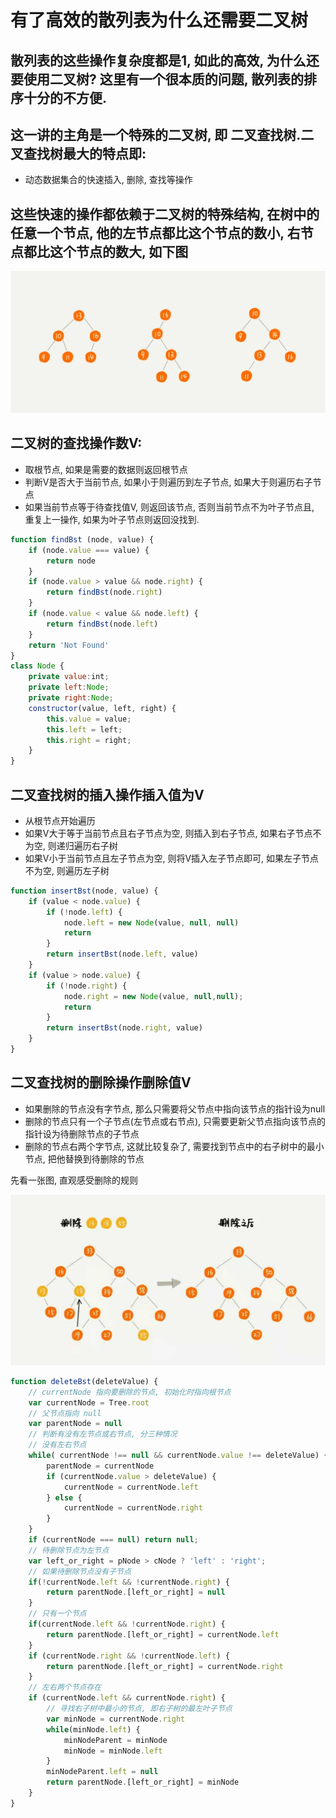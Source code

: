 # 有了高效的散列表为什么还需要二叉树

## 散列表的这些操作复杂度都是1, 如此的高效, 为什么还要使用二叉树? 这里有一个很本质的问题, 散列表的排序十分的不方便.

## 这一讲的主角是一个特殊的二叉树, 即 二叉查找树.二叉查找树最大的特点即:

- 动态数据集合的快速插入, 删除, 查找等操作

## 这些快速的操作都依赖于二叉树的特殊结构, 在树中的任意一个节点, 他的左节点都比这个节点的数小, 右节点都比这个节点的数大, 如下图

![](img/bst.jpg)

## 二叉树的查找操作数V:

- 取根节点, 如果是需要的数据则返回根节点
- 判断V是否大于当前节点, 如果小于则遍历到左子节点, 如果大于则遍历右子节点
- 如果当前节点等于待查找值V, 则返回该节点, 否则当前节点不为叶子节点且, 重复上一操作, 如果为叶子节点则返回没找到.

```js
function findBst (node, value) {
    if (node.value === value) {
        return node
    }
    if (node.value > value && node.right) {
        return findBst(node.right)
    }
    if (node.value < value && node.left) {
        return findBst(node.left)
    }
    return 'Not Found'
}
class Node {
    private value:int;
    private left:Node;
    private right:Node;
    constructor(value, left, right) {
        this.value = value;
        this.left = left;
        this.right = right;
    }
}
```

## 二叉查找树的插入操作插入值为V

- 从根节点开始遍历
- 如果V大于等于当前节点且右子节点为空, 则插入到右子节点, 如果右子节点不为空, 则递归遍历右子树
- 如果V小于当前节点且左子节点为空, 则将V插入左子节点即可, 如果左子节点不为空, 则遍历左子树

```js
function insertBst(node, value) {
    if (value < node.value) {
        if (!node.left) {
            node.left = new Node(value, null, null)
            return
        }
        return insertBst(node.left, value)
    } 
    if (value > node.value) {
        if (!node.right) {
            node.right = new Node(value, null,null);
            return
        }
        return insertBst(node.right, value)
    }
}
```

## 二叉查找树的删除操作删除值V

- 如果删除的节点没有字节点, 那么只需要将父节点中指向该节点的指针设为null
- 删除的节点只有一个子节点(左节点或右节点), 只需要更新父节点指向该节点的指针设为待删除节点的子节点
- 删除的节点右两个字节点, 这就比较复杂了, 需要找到节点中的右子树中的最小节点, 把他替换到待删除的节点

先看一张图, 直观感受删除的规则

![](img/bst1.jpg)

```js
function deleteBst(deleteValue) {
    // currentNode 指向要删除的节点, 初始化时指向根节点
    var currentNode = Tree.root
    // 父节点指向 null
    var parentNode = null
    // 判断有没有左节点或右节点, 分三种情况
    // 没有左右节点
    while( currentNode !== null && currentNode.value !== deleteValue) {
        parentNode = currentNode
        if (currentNode.value > deleteValue) {
            currentNode = currentNode.left
        } else {
            currentNode = currentNode.right
        }
    }
    if (currentNode === null) return null;
    // 待删除节点为左节点
    var left_or_right = pNode > cNode ? 'left' : 'right';
    // 如果待删除节点没有子节点
    if(!currentNode.left && !currentNode.right) {
        return parentNode.[left_or_right] = null
    }
    // 只有一个节点
    if(currentNode.left && !currentNode.right) {
        return parentNode.[left_or_right] = currentNode.left
    }
    if (currentNode.right && !currentNode.left) {
        return parentNode.[left_or_right] = currentNode.right
    }
    // 左右两个节点存在
    if (currentNode.left && currentNode.right) {
        // 寻找右子树中最小的节点, 即右子树的最左叶子节点
        var minNode = currentNode.right
        while(minNode.left) {
            minNodeParent = minNode
            minNode = minNode.left
        }
        minNodeParent.left = null
        return parentNode.[left_or_right] = minNode   
    }
}
```

